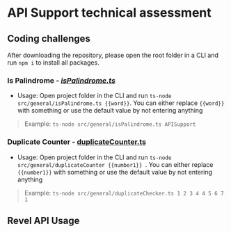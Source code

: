 # API Support technical assessment

## Coding challenges

After downloading the repository, please open the root folder in a CLI and run `npm i` to install all packages.

### Is Palindrome - _[isPalindrome.ts](src/general/isPalindrome.ts)_

- Usage: Open project folder in the CLI and run `ts-node src/general/isPalindrome.ts {{word}}`. You can either replace `{{word}}` with something or use the default value by not entering anything

> Example: `ts-node src/general/isPalindrome.ts APISupport`

### **Duplicate Counter - [duplicateCounter.ts](src/general/duplicateCounter.ts)**

- Usage: Open project folder in the CLI and run `ts-node src/general/duplicateCounter {{number1}} `. You can either replace `{{number1}}` with something or use the default value by not entering anything

> Example: `ts-node src/general/duplicateChecker.ts 1 2 3 4 4 5 6 7 1`

## Revel API Usage
